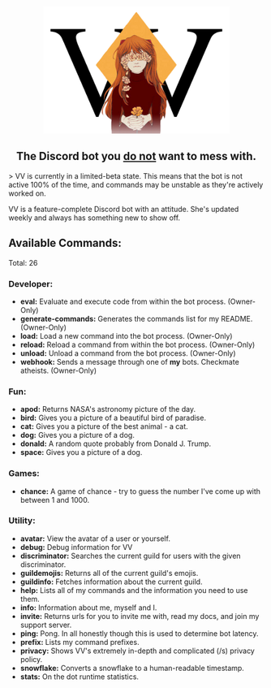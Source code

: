 <div align="center">
    <img src="./assets/image/VV Logo.png" height=250px />
    <h2>The Discord bot you <u>do not</u> want to mess with.</h2>
</div>
> VV is currently in a limited-beta state. This means that the bot is not active 100% of the time, and commands may be unstable as they're actively worked on.

VV is a feature-complete Discord bot with an attitude. She's updated weekly and always has something new to show off.

## Available Commands:


Total: 26

### Developer:

* **eval:** Evaluate and execute code from within the bot process. (Owner-Only)
* **generate-commands:** Generates the commands list for my README. (Owner-Only)
* **load:** Load a new command into the bot process. (Owner-Only)
* **reload:** Reload a command from within the bot process. (Owner-Only)
* **unload:** Unload a command from the bot process. (Owner-Only)
* **webhook:** Sends a message through one of **my** bots. Checkmate atheists. (Owner-Only)

### Fun:

* **apod:** Returns NASA's astronomy picture of the day.
* **bird:** Gives you a picture of a beautiful bird of paradise.
* **cat:** Gives you a picture of the best animal - a cat.
* **dog:** Gives you a picture of a dog.
* **donald:** A random quote probably from Donald J. Trump.
* **space:** Gives you a picture of a dog.

### Games:

* **chance:** A game of chance - try to guess the number I've come up with between 1 and 1000.

### Utility:

* **avatar:** View the avatar of a user or yourself.
* **debug:** Debug information for VV
* **discriminator:** Searches the current guild for users with the given discriminator.
* **guildemojis:** Returns all of the current guild's emojis.
* **guildinfo:** Fetches information about the current guild.
* **help:** Lists all of my commands and the information you need to use them.
* **info:** Information about me, myself and I.
* **invite:** Returns urls for you to invite me with, read my docs, and join my support server.
* **ping:** Pong. In all honestly though this is used to determine bot latency.
* **prefix:** Lists my command prefixes.
* **privacy:** Shows VV's extremely in-depth and complicated (/s) privacy policy.
* **snowflake:** Converts a snowflake to a human-readable timestamp.
* **stats:** On the dot runtime statistics.